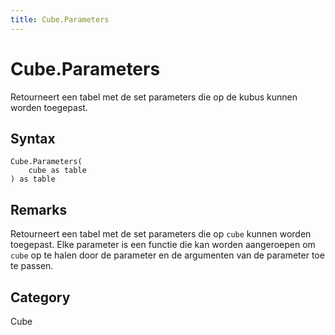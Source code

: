 ```yaml
---
title: Cube.Parameters
---
```


# Cube.Parameters


Retourneert een tabel met de set parameters die op de kubus kunnen worden toegepast.


## Syntax

```powerquery
Cube.Parameters(
    cube as table
) as table
```


## Remarks

Retourneert een tabel met de set parameters die op <code>cube</code> kunnen worden toegepast. Elke parameter is een functie die kan worden aangeroepen om <code>cube</code> op te halen door de parameter en de argumenten van de parameter toe te passen.



## Category
Cube
